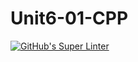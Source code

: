 # Unit6-01-CPP
[![GitHub's Super Linter](https://github.com/ICS3UPROGRAMMINGALEXDM/Unit6-01-CPP/workflows/GitHub's%20Super%20Linter/badge.svg)](https://github.com/ICS3UPROGRAMMINGALEXDM/Unit6-01-CPP/actions)
